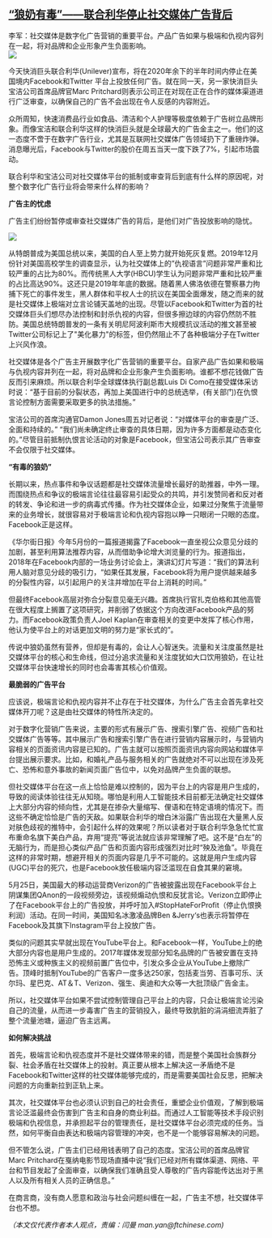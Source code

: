<!--1593294720000-->
[“狼奶有毒”——联合利华停止社交媒体广告背后](https://cn.ft.com/story/001088288?full=y)
------

<div></div><div class="story-lead">李军：社交媒体是数字化广告营销的重要平台。产品广告如果与极端和仇视内容列在一起，将对品牌和企业形象产生负面影响。</div><div class=" story-image image"><img src="https://thumbor.ftacademy.cn/unsafe/1340x754/https://thumbor.ftacademy.cn/unsafe/picture/4/000096464_piclink.jpg"></div><div class="story-body"><div id="story-body-container"><p>今天快消巨头联合利华(Unilever)宣布，将在2020年余下的半年时间内停止在美国境内Facebook和Twitter 平台上投放任何广告。就在同一天，另一家快消巨头宝洁公司首席品牌官Marc Pritchard则表示公司正在对现在正在合作的媒体渠道进行广泛审查，以确保自己的广告不会出现在令人反感的内容附近。</p><p>众所周知，快速消费品行业如食品、清洁和个人护理等极度依赖于广告树立品牌形象。而像宝洁和联合利华这样的快消巨头就是全球最大的广告金主之一。他们的这一态度不啻于在数字广告行业，尤其是互联网社交媒体广告领域扔下了重磅炸弹。消息曝光后，Facebook与Twitter的股价在周五当天一度下跌了7%，引起市场震动。</p><p>联合利华和宝洁公司对社交媒体平台的抵制或审查背后到底有什么样的原因呢，对整个数字化广告行业将会带来什么样的影响？</p><p><b>广告主的忧虑</b></p><div  data-o-ads-name="mpu-middle1" class="o-ads in-article-advert" data-o-ads-formats-default="false"  data-o-ads-formats-small="FtcMobileMpu"  data-o-ads-formats-medium="FtcMpu" data-o-ads-formats-large="FtcMpu" data-o-ads-formats-extra="FtcMpu" data-o-ads-targeting="cnpos=middle1;" data-cy='[{"devices":["PC","iPhoneWeb","AndroidWeb","iPhoneApp","AndroidApp"],"pattern":"MPU","position":"Middle1","container":"mpuInStory"}]'></div><p>广告主们纷纷暂停或审查社交媒体广告的背后，是他们对广告投放影响的隐忧。</p><div class="pic"><img src="https://thumbor.ftacademy.cn/unsafe/picture/9/000096459_piclink.jpg"></div><p>从特朗普成为美国总统以来，美国的白人至上势力就开始死灰复燃。2019年12月份针对美国高校学生的调查显示，认为社交媒体上的”仇视语言”问题非常严重和比较严重的占比为80%。而传统黑人大学(HBCU)学生认为问题非常严重和比较严重的占比高达90%。这还只是2019年年底的数据。随着黑人佛洛依德在警察暴力拘捕下死亡的事件发生，黑人群体和平权人士的抗议在美国全面爆发，随之而来的就是社交媒体上极端对立言论铺天盖地的出现。尽管以Facebook和Twitter为首的社交媒体巨头们想尽办法控制和封杀仇视的内容，但很多擦边球的内容仍然防不胜防。美国总统特朗普发的一条有关明尼阿波利斯市大规模抗议活动的推文甚至被Twitter公司标记上了"美化暴力"的标签，但仍然阻止不了各种极端分子在Twitter上兴风作浪。</p><p>社交媒体是各个广告主开展数字化广告营销的重要平台。自家产品广告如果和极端与仇视内容并列在一起，将对品牌和企业形象产生负面影响。谁都不想花钱做广告反而引来麻烦。所以联合利华全球媒体执行副总裁Luis Di Como在接受媒体采访时说：“基于目前的分裂状态，再加上美国进行中的总统选举，(有关部门)在仇恨言论控制方面需要采取更多的执法措施。”</p><p>宝洁公司的首席沟通官Damon Jones周五对记者说：“对媒体平台的审查是广泛、全面和持续的。” “我们尚未确定终止审查的具体日期，因为许多方面都是动态变化的。”尽管目前抵制仇恨言论活动的对象是Facebook，但宝洁公司表示其广告审查不会仅限于社交媒体。</p><p><b>“有毒的狼奶”</b></p><p>长期以来，热点事件和争议话题都是社交媒体流量增长最好的助推器，中外一理。而围绕热点和争议的极端言论往往最容易引起受众的共鸣，并引发赞同者和反对者的转发、争论和进一步的病毒式传播。作为社交媒体企业，如果过分聚焦于流量带来的业务增长，就很容易对于极端言论和仇视内容抱以睁一只眼闭一只眼的态度。Facebook正是这样。</p><div data-o-ads-name="mpu-middle2" class="o-ads in-article-advert" data-o-ads-formats-default="false"  data-o-ads-formats-small="FtcMobileMpu"  data-o-ads-formats-medium="false" data-o-ads-formats-large="false" data-o-ads-formats-extra="false" data-o-ads-targeting="cnpos=middle2;" data-cy='[{"devices":["iPhoneWeb","AndroidWeb","iPhoneApp","AndroidApp"],"pattern":"MPU","position":"Middle2","container":"mpuInStory"}]'></div><p>《华尔街日报》今年5月份的一篇报道揭露了Facebook一直坐视公众意见分歧的加剧，甚至利用算法推荐内容，从而借助争论增大浏览量的行为。报道指出，2018年在Facebook内部的一场业务讨论会上，演讲幻灯片写道：“我们的算法利用人脑对意见分歧的吸引力，“如果任其发展，Facebook将为用户提供越来越多的分裂性内容，以引起用户的关注并增加在平台上消耗的时间。”</p><p>但最终Facebook高层对弥合分裂意见毫无兴趣。首席执行官扎克伯格和其他高管在很大程度上搁置了这项研究，并削弱了依据这个方向改进Facebook产品的努力。而Facebook政策负责人Joel Kaplan在审查相关的变更中发挥了核心作用，他认为使平台上的对话更加文明的努力是“家长式的”。</p><p>传说中狼奶虽然有营养，但却是有毒的，会让人心智迷失。流量和关注度虽然是社交媒体平台的核心和生命线，但过分追求流量和关注度犹如大口饮用狼奶，在让社交媒体平台快速增长的同时也会毒害其核心价值观。</p><p><b>最脆弱的广告平台</b></p><p>应该说，极端言论和仇视内容并不止存在于社交媒体，为什么广告主会首先拿社交媒体开刀呢？这是由社交媒体的特性所决定的。</p><div data-o-ads-name="mpu-middle3" class="o-ads in-article-advert" data-o-ads-formats-default="false"  data-o-ads-formats-small="FtcMobileMpu"  data-o-ads-formats-medium="false" data-o-ads-formats-large="false" data-o-ads-formats-extra="false" data-o-ads-targeting="cnpos=middle3;" data-cy='[{"devices":["iPhoneWeb","AndroidWeb","iPhoneApp","AndroidApp"],"pattern":"MPU","position":"Middle3","container":"mpuInStory"}]'></div><p>对于数字化营销广告来说，主要的形式有展示广告、搜索引擎广告、视频广告和社交媒体广告等等。其中展示广告和搜索引擎广告在进行营销内容展示时，与营销内容相关的页面资讯内容是已知的。广告主就可以按照页面资讯内容向网站和媒体平台提出展示要求。比如，和婚礼产品与服务相关的广告就绝对不可以出现在涉及死亡、恐怖和意外事故的新闻页面广告位中，以免对品牌产生负面的联想。</p><p>但社交媒体平台在这一点上恰恰是难以控制的，因为平台上的内容是用户生成的，导致的阅读体验往往无从知晓。哪怕是利用人工智能技术目前都无法确定社交媒体上大部分内容的倾向性，尤其是在掺杂大量缩写、俚语和在特定语境的情况下。而这些不确定恰恰是广告的天敌。如果联合利华的增白沐浴露广告出现在大量黑人反对肤色歧视的推特中，会引起什么样的效果呢？所以读者对于联合利华急急忙忙宣布重命名旗下美白产品，弃用“提亮”等说法就应该非常理解了吧。这不是“白左”的无脑行为，而是担心类似产品广告和页面内容形成强烈对比时“殃及池鱼”。毕竟在这样的非常时期，想避开相关的页面内容是几乎不可能的。这就是用户生成内容(UGC)平台的死穴，也是Facebook放任极端内容泛滥现在自食其果的窘境。</p><p>5月25日，美国最大的移动运营商Verizon的广告被披露出现在Facebook平台上阴谋集团QAnon的一段视频旁边，该视频煽动仇恨和反犹言论。Verizon立即停止了在Facebook平台上的广告投放，并呼吁加入#StopHateForProfit（停止仇恨换利润）活动。在同一时间，美国知名冰激凌品牌Ben &Jerry‘s也表示将暂停在Facebook及其旗下Instagram平台上投放广告。</p><p>类似的问题其实早就出现在YouTube平台上。和Facebook一样，YouTube上的绝大部分内容也是用户生成的。2017年媒体发现部分知名品牌的广告被安置在支持恐怖主义或种族主义的视频前置广告位中，引发众多企业从YouTube上撤除广告。顶峰时抵制YouTube的广告客户一度多达250家，包括麦当劳、百事可乐、沃尔玛、星巴克、AT＆T、Verizon、强生、奥迪和大众等一大批顶级广告金主。</p><p>所以，社交媒体平台如果不尝试控制管理自己平台上的内容，只会让极端言论污染自己的流量，从而进一步毒害广告主的营销投入，最终导致肮脏的涓涓细流弄脏了整个流量池塘，逼迫广告主远离。</p><div data-o-ads-name="mpu-middle4" class="o-ads in-article-advert" data-o-ads-formats-default="false"  data-o-ads-formats-small="FtcMobileMpu"  data-o-ads-formats-medium="false" data-o-ads-formats-large="false" data-o-ads-formats-extra="false" data-o-ads-targeting="cnpos=middle4;" data-cy='[{"devices":["iPhoneWeb","AndroidWeb","iPhoneApp","AndroidApp"],"pattern":"MPU","position":"Middle4","container":"mpuInStory"}]'></div><p><b>如何解决挑战</b></p><p>首先，极端言论和仇视态度并不是社交媒体带来的错，而是整个美国社会族群分裂、社会矛盾在社交媒体上的投射。真正要从根本上解决这一矛盾绝不是Facebook和Twitter这样的社交媒体能够完成的，而是需要美国社会反思，把解决问题的方向重新拉到正轨上来。</p><p>其次，社交媒体平台也必须认识到自己的社会责任，重塑企业价值观，了解到极端言论泛滥最终会伤害到广告主和自身的商业利益。而通过人工智能等技术手段识别极端和仇视信息，并承担起平台的管理责任，是社交媒体平台必须完成的任务。当然，如何平衡自由表达和极端内容管理的冲突，也不是一个能够容易解决的问题。</p><p>但不管怎么说，广告主们已经用钱表明了自己的态度。宝洁公司的首席品牌官Marc Pritchard在戛纳电影节现场直播中说“我们已经对所有媒体渠道、网络、平台和节目发起了全面审查，以确保我们准确且受人尊敬的广告内容能传达出对于黑人以及所有相关人员的正确信息。”</p><p>在商言商，没有商人愿意和政治与社会问题纠缠在一起，广告主不想，社交媒体平台也不想。</p><div data-o-ads-name="mpu-middle5" class="o-ads in-article-advert" data-o-ads-formats-default="false"  data-o-ads-formats-small="FtcMobileMpu"  data-o-ads-formats-medium="false" data-o-ads-formats-large="false" data-o-ads-formats-extra="false" data-o-ads-targeting="cnpos=middle5;" data-cy='[{"devices":["iPhoneWeb","AndroidWeb","iPhoneApp","AndroidApp"],"pattern":"MPU","position":"Middle4","container":"mpuInStory"}]'></div><p><i>（本文仅代表作者本人观点，责编：闫曼 man.yan@ftchinese.com)</i></p></div><div class="clearfloat"></div></div>
